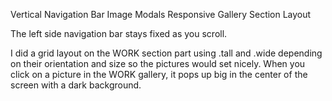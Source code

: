 Vertical Navigation Bar
Image Modals
Responsive Gallery
Section Layout

The left side navigation bar stays fixed as you scroll.

I did a grid layout on the WORK section part using .tall and .wide depending on their orientation and size so the pictures would set nicely. When you click on a picture in the WORK gallery, it pops up big in the center of the screen with a dark background.
